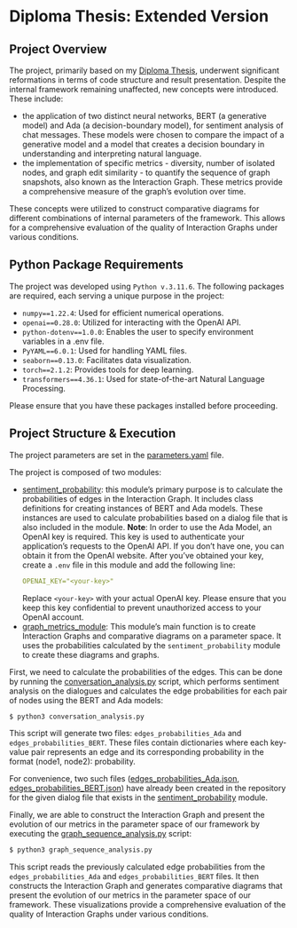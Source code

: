 # Diploma Thesis: Extended Version
## Project Overview
The project, primarily based on my [Diploma Thesis](https://github.com/alexandrosst/Diploma-Thesis), underwent significant reformations in terms of code structure and result presentation. Despite the internal framework remaining unaffected, new concepts were introduced. These include:
- the application of two distinct neural networks, BERT (a generative model) and Ada (a decision-boundary model), for sentiment analysis of chat messages. These models were chosen to compare the impact of a generative model and a model that creates a decision boundary in understanding and interpreting natural language.
- the implementation of specific metrics - diversity, number of isolated nodes, and graph edit similarity - to quantify the sequence of graph snapshots, also known as the Interaction Graph. These metrics provide a comprehensive measure of the graph’s evolution over time.

These concepts were utilized to construct comparative diagrams for different combinations of internal parameters of the framework. This allows for a comprehensive evaluation of the quality of Interaction Graphs under various conditions.

## Python Package Requirements
The project was developed using `Python v.3.11.6`. The following packages are required, each serving a unique purpose in the project:

- `numpy==1.22.4`: Used for efficient numerical operations.
- `openai==0.28.0`: Utilized for interacting with the OpenAI API.
- `python-dotenv==1.0.0`: Enables the user to specify environment variables in a .env file.
- `PyYAML==6.0.1`: Used for handling YAML files.
- `seaborn==0.13.0`: Facilitates data visualization.
- `torch==2.1.2`: Provides tools for deep learning.
- `transformers==4.36.1`: Used for state-of-the-art Natural Language Processing.

Please ensure that you have these packages installed before proceeding.

## Project Structure & Execution
The project parameters are set in the [parameters.yaml](https://github.com/alexandrosst/Diploma-Thesis-Publication/blob/main/parameters.yaml) file.

The project is composed of two modules:
- [sentiment_probability](https://github.com/alexandrosst/Diploma-Thesis-Publication/tree/main/sentiment_probability): this module’s primary purpose is to calculate the probabilities of edges in the Interaction Graph. It includes class definitions for creating instances of BERT and Ada models. These instances are used to calculate probabilities based on a dialog file that is also included in the module. 
**Note**: In order to use the Ada Model, an OpenAI key is required. This key is used to authenticate your application’s requests to the OpenAI API. If you don’t have one, you can obtain it from the OpenAI website. After you’ve obtained your key, create a `.env` file in this module and add the following line:
	```yaml
	OPENAI_KEY="<your-key>"
	```
	Replace `<your-key>` with your actual OpenAI key. Please ensure that you keep this key confidential to prevent unauthorized access to your OpenAI account.
- [graph_metrics_module](https://github.com/alexandrosst/Diploma-Thesis-Publication/tree/main/graph_metrics_module): This module’s main function is to create Interaction Graphs and comparative diagrams on a parameter space. It uses the probabilities calculated by the `sentiment_probability` module to create these diagrams and graphs.


First, we need to calculate the probabilities of the edges. This can be done by running the [conversation_analysis.py](https://github.com/alexandrosst/Diploma-Thesis-Publication/blob/main/conversation_analysis.py) script, which performs sentiment analysis on the dialogues and calculates the edge probabilities for each pair of nodes using the BERT and Ada models:
```bash
$ python3 conversation_analysis.py 
```
This script will generate two files: `edges_probabilities_Ada` and `edges_probabilities_BERT`. These files contain dictionaries where each key-value pair represents an edge and its corresponding probability in the format (node1, node2): probability.

For convenience, two such files ([edges_probabilities_Ada.json](https://github.com/alexandrosst/Diploma-Thesis-Publication/blob/main/edges_probabilities_Ada.json), [edges_probabilities_BERT.json](https://github.com/alexandrosst/Diploma-Thesis-Publication/blob/main/edges_probabilities_BERT.json)) have already been created in the repository for the given dialog file that exists in the [sentiment_probability](https://github.com/alexandrosst/Diploma-Thesis-Publication/tree/main/sentiment_probability) module.


Finally, we are able to construct the Interaction Graph and present the evolution of our metrics in the parameter space of our framework by executing the  [graph_sequence_analysis.py](https://github.com/alexandrosst/Diploma-Thesis-Publication/blob/main/graph_sequence_analysis.py) script:
```bash
$ python3 graph_sequence_analysis.py
```
This script reads the previously calculated edge probabilities from the `edges_probabilities_Ada` and `edges_probabilities_BERT` files. It then constructs the Interaction Graph and generates comparative diagrams that present the evolution of our metrics in the parameter space of our framework. These visualizations provide a comprehensive evaluation of the quality of Interaction Graphs under various conditions.